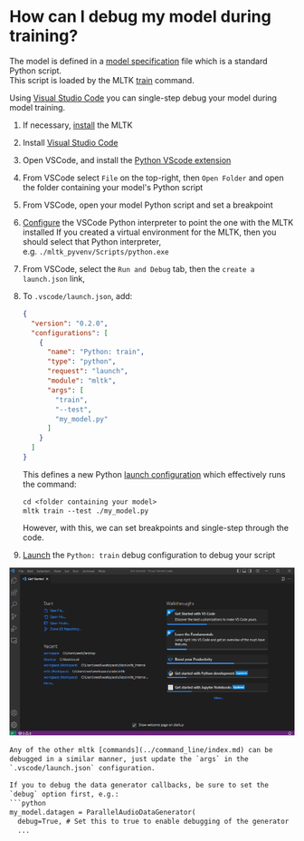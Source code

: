 # How can I debug my model during training?

The model is defined in a [model specification](../guides/model_specification.md) file which is a standard Python script.  
This script is loaded by the MLTK [train](../guides/model_training.md) command.

Using [Visual Studio Code](https://code.visualstudio.com/docs/editor/debugging) you can single-step debug your model during model training.

1. If necessary, [install](../installation.md) the MLTK
2. Install [Visual Studio Code](https://code.visualstudio.com/)
3. Open VSCode, and install the [Python VScode extension](https://code.visualstudio.com/docs/languages/python)
4. From VSCode select `File` on the top-right, then `Open Folder` and open the folder containing your model's Python script
5. From VSCode, open your model Python script and set a breakpoint
6. [Configure](https://code.visualstudio.com/docs/languages/python#_environments) the VSCode Python interpreter to point the one with the MLTK installed 
    If you created a virtual environment for the MLTK, then you should select that Python interpreter,  
    e.g. `./mltk_pyvenv/Scripts/python.exe`

7. From VSCode, select the `Run and Debug` tab, then the `create a launch.json` link,
8. To `.vscode/launch.json`, add:
    
    ```json
    {
      "version": "0.2.0",
      "configurations": [
        {
          "name": "Python: train",
          "type": "python",
          "request": "launch",
          "module": "mltk",
          "args": [
            "train",
            "--test",
            "my_model.py"
          ]
        }
      ]
    }
    ```

    This defines a new Python [launch configuration](https://code.visualstudio.com/docs/editor/debugging#_launch-configurations) which effectively runs the command:

    ```shell
    cd <folder containing your model>
    mltk train --test ./my_model.py
    ```
    However, with this, we can set breakpoints and single-step through the code.
9.  [Launch](https://code.visualstudio.com/docs/editor/debugging#_start-debugging) the `Python: train` debug configuration to debug your script

![](../img/vscode_debug_model.gif)


```{note}
Any of the other mltk [commands](../command_line/index.md) can be debugged in a similar manner, just update the `args` in the `.vscode/launch.json` configuration. 
```

```{note}
If you to debug the data generator callbacks, be sure to set the `debug` option first, e.g.:  
```python
my_model.datagen = ParallelAudioDataGenerator(
  debug=True, # Set this to true to enable debugging of the generator
  ...
```
```